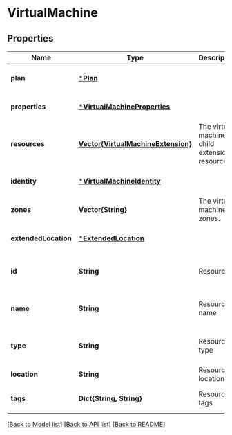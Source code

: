 # VirtualMachine


## Properties
Name | Type | Description | Notes
------------ | ------------- | ------------- | -------------
**plan** | [***Plan**](Plan.md) |  | [optional] [default to nothing]
**properties** | [***VirtualMachineProperties**](VirtualMachineProperties.md) |  | [optional] [default to nothing]
**resources** | [**Vector{VirtualMachineExtension}**](VirtualMachineExtension.md) | The virtual machine child extension resources. | [optional] [readonly] [default to nothing]
**identity** | [***VirtualMachineIdentity**](VirtualMachineIdentity.md) |  | [optional] [default to nothing]
**zones** | **Vector{String}** | The virtual machine zones. | [optional] [default to nothing]
**extendedLocation** | [***ExtendedLocation**](ExtendedLocation.md) |  | [optional] [default to nothing]
**id** | **String** | Resource Id | [optional] [readonly] [default to nothing]
**name** | **String** | Resource name | [optional] [readonly] [default to nothing]
**type** | **String** | Resource type | [optional] [readonly] [default to nothing]
**location** | **String** | Resource location | [default to nothing]
**tags** | **Dict{String, String}** | Resource tags | [optional] [default to nothing]


[[Back to Model list]](../README.md#models) [[Back to API list]](../README.md#api-endpoints) [[Back to README]](../README.md)


